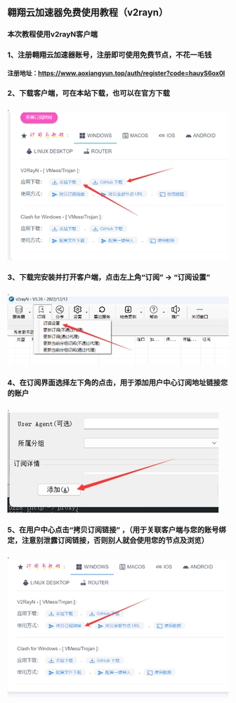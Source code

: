 ##  翱翔云加速器免费使用教程（v2rayn）
### 本次教程使用v2rayN客户端
### 1、注册翱翔云加速器账号，注册即可使用免费节点，不花一毛钱
#### 注册地址：https://www.aoxiangyun.top/auth/register?code=hauyS6ox0I
### 2、下载客户端，可在本站下载，也可以在官方下载  
.  
![Image text](https://github.com/joek4413/img/blob/main/1.png)
### 3、下载完安装并打开客户端，点击左上角“订阅” -> “订阅设置”  
.  
![Image text](https://github.com/joek4413/img/blob/main/2.png)
### 4、在订阅界面选择左下角的点击，用于添加用户中心订阅地址链接您的账户  
.  
![Image text](https://github.com/joek4413/img/blob/main/3.png)
### 5、在用户中心点击“拷贝订阅链接” ，（用于关联客户端与您的账号绑定，注意别泄露订阅链接，否则别人就会使用您的节点及浏览）  
.  
![Image text](https://github.com/joek4413/img/blob/main/4.png)
